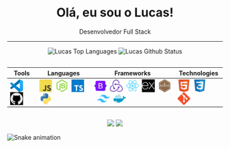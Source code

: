 <h1 align="center">Olá, eu sou o Lucas!</h1>
<p align="center">Desenvolvedor Full Stack</p>

---

<div align="center">
  
  <img height="165em" alt="Lucas Top Languages" src="https://github-readme-stats.vercel.app/api/top-langs/?username=lucas-fmp&layout=compact&theme=dark&hide_border=true&bg_color=0D1117"/>

  <img height="165em" alt="Lucas Github Status" src="https://github-readme-stats.vercel.app/api?username=lucas-fmp&theme=dark&hide_border=true&bg_color=0D1117"/>

</div>

##

<div align="center">

| Tools  | Languages | Frameworks  | Technologies |  
|---|---|---|---|
|<img align="center" src="https://github.com/devicons/devicon/blob/master/icons/vscode/vscode-original.svg" width="30" height="30"/>&nbsp;&nbsp;<img align="center" src="https://github.com/devicons/devicon/blob/master/icons/github/github-original.svg" width="30" height="30" style="filter: invert(1)"/>|<img align="center" src="https://github.com/devicons/devicon/blob/master/icons/javascript/javascript-original.svg" width="30" height="30"/>&nbsp;&nbsp;<img align="center" src="https://github.com/devicons/devicon/blob/master/icons/nodejs/nodejs-original.svg" width="30" height="30"/>&nbsp;&nbsp;<img align="center" src="https://github.com/devicons/devicon/blob/master/icons/typescript/typescript-original.svg" width="30" height="30"/>&nbsp;&nbsp;<img align="center" src="https://github.com/devicons/devicon/blob/master/icons/python/python-original.svg" width="30" height="30"/>|<img align="center" src="https://github.com/devicons/devicon/blob/master/icons/bootstrap/bootstrap-original.svg" width="30" height="30"/>&nbsp;&nbsp;<img align="center" src="https://github.com/devicons/devicon/blob/master/icons/redux/redux-original.svg" width="30" height="30"/>&nbsp;&nbsp;<img align="center" src="https://github.com/devicons/devicon/blob/master/icons/react/react-original.svg" width="30" height="30"/>&nbsp;&nbsp;<img align="center" src="https://github.com/devicons/devicon/blob/master/icons/express/express-original.svg" width="30" height="30" style="filter: invert(1)"/>&nbsp;&nbsp;<img align="center" src="https://github.com/devicons/devicon/blob/master/icons/mocha/mocha-plain.svg" width="30" height="30"/>&nbsp;&nbsp;<img align="center" src="https://github.com/devicons/devicon/blob/master/icons/tailwindcss/tailwindcss-plain.svg" width="30" height="30"/>&nbsp;&nbsp;<img align="center" src="https://github.com/devicons/devicon/blob/master/icons/docker/docker-plain.svg" width="30" height="30"/>|<img align="center" src="https://github.com/devicons/devicon/blob/master/icons/html5/html5-original.svg" width="30" height="30"/>&nbsp;&nbsp;<img align="center" src="https://github.com/devicons/devicon/blob/master/icons/css3/css3-original.svg" width="30" height="30"/>&nbsp;&nbsp;<img align="center" src="https://github.com/devicons/devicon/blob/master/icons/git/git-original.svg" width="30" height="30"/>|

</div>

##

<div align="center">
  <a href = "mailto:lucasfernandomacedo13@gmail.com"><img src="https://img.shields.io/badge/-Gmail-%23333?style=for-the-badge&logo=gmail&logoColor=white" target="_blank"></a>
  <a href="https://www.linkedin.com/in/lucas-fmp/" target="_blank"><img src="https://img.shields.io/badge/-LinkedIn-%230077B5?style=for-the-badge&logo=linkedin&logoColor=white" target="_blank"></a> 
</div>

![Snake animation](https://github.com/lucas-fmp/lucas-fmp/blob/output/github-contribution-grid-snake.svg)
